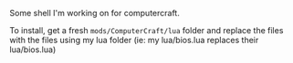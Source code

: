 Some shell I'm working on for computercraft.

To install, get a fresh `mods/ComputerCraft/lua` folder and replace the files with the files using my lua folder (ie: my lua/bios.lua replaces their lua/bios.lua)

